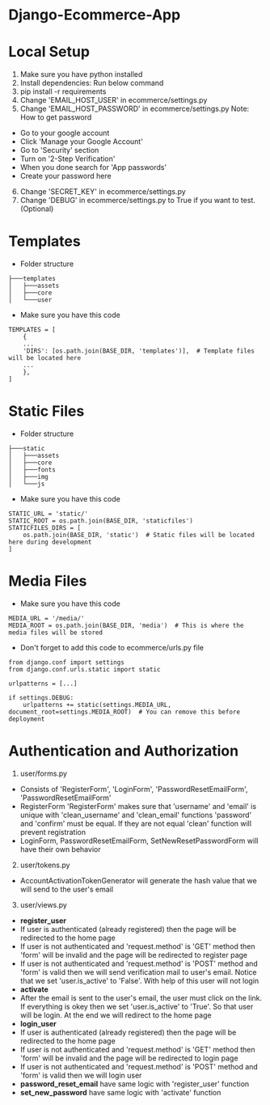 # Django-Ecommerce-App
# Local Setup
1. Make sure you have python installed
2. Install dependencies: Run below command
3. pip install -r requirements
4. Change 'EMAIL_HOST_USER' in ecommerce/settings.py
5. Change 'EMAIL_HOST_PASSWORD' in ecommerce/settings.py
Note: How to get password
* Go to your google account
* Click 'Manage your Google Account'
* Go to 'Security' section
* Turn on '2-Step Verification'
* When you done search for 'App passwords'
* Create your password here
6. Change 'SECRET_KEY' in ecommerce/settings.py
7. Change 'DEBUG' in ecommerce/settings.py to True if you want to test. (Optional)
# Templates
* Folder structure
```
├───templates
│   ├───assets
│   ├───core
│   └───user
```

* Make sure you have this code
```
TEMPLATES = [
    {
	...
	'DIRS': [os.path.join(BASE_DIR, 'templates')],  # Template files will be located here
	...
    },
]
```
# Static Files
* Folder structure
```
├───static
│   ├───assets
│   ├───core
│   ├───fonts
│   ├───img
│   └───js
```

* Make sure you have this code
```
STATIC_URL = 'static/'
STATIC_ROOT = os.path.join(BASE_DIR, 'staticfiles')
STATICFILES_DIRS = [
    os.path.join(BASE_DIR, 'static')  # Static files will be located here during development
]
```
# Media Files
* Make sure you have this code
```
MEDIA_URL = '/media/'
MEDIA_ROOT = os.path.join(BASE_DIR, 'media')  # This is where the media files will be stored
```
* Don't forget to add this code to ecommerce/urls.py file
```
from django.conf import settings
from django.conf.urls.static import static

urlpatterns = [...]

if settings.DEBUG:
    urlpatterns += static(settings.MEDIA_URL, document_root=settings.MEDIA_ROOT)  # You can remove this before deployment
```
# Authentication and Authorization
1. user/forms.py
* Consists of 'RegisterForm', 'LoginForm', 'PasswordResetEmailForm', 'PasswordResetEmailForm'
* RegisterForm
'RegisterForm' makes sure that 'username' and 'email' is unique with 'clean_username' and 'clean_email' functions
'password' and 'confirm' must be equal. If they are not equal 'clean' function will prevent registration
* LoginForm, PasswordResetEmailForm, SetNewResetPasswordForm will have their own behavior
2. user/tokens.py
* AccountActivationTokenGenerator will generate the hash value that we will send to the user's email
3. user/views.py
* **register_user**
* If user is authenticated (already registered) then the page will be redirected to the home page
* If user is not authenticated and 'request.method' is 'GET' method then 'form' will be invalid and the page will be redirected to register page
* If user is not authenticated and 'request.method' is 'POST' method and 'form' is valid then we will send verification mail to user's email. Notice that we set 'user.is_active' to 'False'. With help of this user will not login
* **activate**
* After the email is sent to the user's email, the user must click on the link. If everything is okey then we set 'user.is_active' to 'True'. So that user will be login. At the end we will redirect to the home page
* **login_user**
* If user is authenticated (already registered) then the page will be redirected to the home page
* If user is not authenticated and 'request.method' is 'GET' method then 'form' will be invalid and the page will be redirected to login page
* If user is not authenticated and 'request.method' is 'POST' method and 'form' is valid then we will login user
* **password_reset_email** have same logic with 'register_user' function
* **set_new_password** have same logic with 'activate' function
